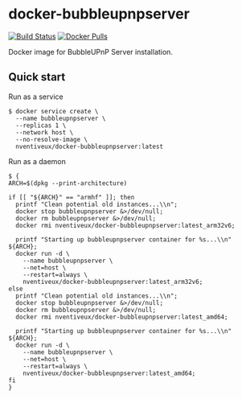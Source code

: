 # docker-bubbleupnpserver
[![Build Status](https://travis-ci.org/nVentiveUX/docker-bubbleupnpserver.svg?branch=master)](https://travis-ci.org/nVentiveUX/docker-bubbleupnpserver) [![Docker Pulls](https://img.shields.io/docker/pulls/nventiveux/docker-bubbleupnpserver)](https://hub.docker.com/r/nventiveux/docker-bubbleupnpserver)

Docker image for BubbleUPnP Server installation.

## Quick start

Run as a service

```shell
$ docker service create \
  --name bubbleupnpserver \
  --replicas 1 \
  --network host \
  --no-resolve-image \
  nventiveux/docker-bubbleupnpserver:latest
```

Run as a daemon

```shell
$ {
ARCH=$(dpkg --print-architecture)

if [[ "${ARCH}" == "armhf" ]]; then
  printf "Clean potential old instances...\\n";
  docker stop bubbleupnpserver &>/dev/null;
  docker rm bubbleupnpserver &>/dev/null;
  docker rmi nventiveux/docker-bubbleupnpserver:latest_arm32v6;

  printf "Starting up bubbleupnpserver container for %s...\\n" ${ARCH};
  docker run -d \
    --name bubbleupnpserver \
    --net=host \
    --restart=always \
    nventiveux/docker-bubbleupnpserver:latest_arm32v6;
else
  printf "Clean potential old instances...\\n";
  docker stop bubbleupnpserver &>/dev/null;
  docker rm bubbleupnpserver &>/dev/null;
  docker rmi nventiveux/docker-bubbleupnpserver:latest_amd64;

  printf "Starting up bubbleupnpserver container for %s...\\n" ${ARCH};
  docker run -d \
    --name bubbleupnpserver \
    --net=host \
    --restart=always \
    nventiveux/docker-bubbleupnpserver:latest_amd64;
fi
}
```
